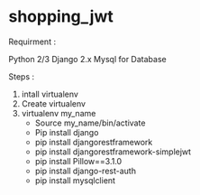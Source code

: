 # shopping_jwt



Requirment :

Python 2/3
Django 2.x
Mysql for Database 


Steps :
1. intall virtualenv 
2. Create virtualenv
3. virtualenv my_name
    - Source my_name/bin/activate
    - Pip install django
    - pip install djangorestframework
    - pip install djangorestframework-simplejwt
    - pip install Pillow==3.1.0
    - pip install django-rest-auth
    - pip install mysqlclient
